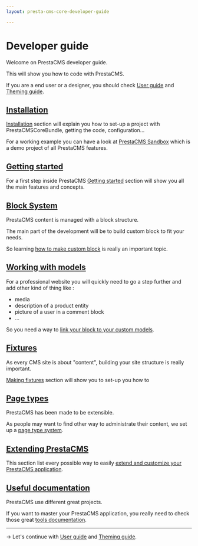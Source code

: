 ```yaml
---
layout: presta-cms-core-developer-guide

---
```


# Developer guide

Welcome on PrestaCMS developer guide.

This will show you how to code with PrestaCMS.

If you are a end user or a designer, you should check [User guide][1] and [Theming guide][2].

## [Installation][3]

[Installation][3] section will explain you how to set-up a project with PrestaCMSCoreBundle, getting the code,
configuration...

For a working example you can have a look at [PrestaCMS Sandbox][4] which is a demo project of all PrestaCMS features.

## [Getting started][5]

For a first step inside PrestaCMS [Getting started][5] section will show you all the main features and concepts.

## [Block System][6]

PrestaCMS content is managed with a block structure.

The main part of the development will be to build custom block to fit your needs.

So learning [how to make custom block][6] is really an important topic.

## [Working with models][7]

For a professional website you will quickly need to go a step further and add other kind of thing like :

-   media
-   description of a product entity
-   picture of a user in a comment block
-    …

So you need a way to [link your block to your custom models][7].

## [Fixtures][8]

As every CMS site is about "content", building your site structure is really important.

[Making fixtures][8] section will show you to set-up you how to

## [Page types][9]

PrestaCMS has been made to be extensible.

As people may want to find other way to administrate their content, we set up a [page type system][9].

## [Extending PrestaCMS][10]

This section list every possible way to easily [extend and customize your PrestaCMS application][10].

## [Useful documentation][11]

PrestaCMS use different great projects.

If you want to master your PrestaCMS application, you really need to check those great [tools documentation][11].


---
&rarr; Let's continue with [User guide][1] and [Theming guide][2].

[1]: /presta-cms-core/user-guide/index.html
[2]: /presta-cms-core/theming-guide/index.html
[3]: /presta-cms-core/developer-guide/installation.html#content
[4]: https://github.com/prestaconcept/prestacms-sandbox
[5]: /presta-cms-core/developer-guide/getting-started.html#content
[6]: /presta-cms-core/developer-guide/block.html#content
[7]: /presta-cms-core/developer-guide/models.html#content
[8]: /presta-cms-core/developer-guide/fixtures.html#content
[9]: /presta-cms-core/developer-guide/page.html#content
[10]: /presta-cms-core/developer-guide/extending.html#content
[11]: /presta-cms-core/developer-guide/docs.html#content
